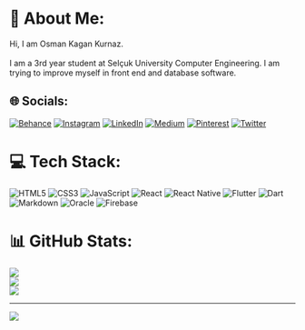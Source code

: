 # 💫 About Me:
Hi, I am Osman Kagan Kurnaz.<br><br>I am a 3rd year student at Selçuk University Computer Engineering. I am trying to improve myself in front end and database software.


## 🌐 Socials:
[![Behance](https://img.shields.io/badge/Behance-1769ff?logo=behance&logoColor=white)](https://behance.net/osmankagankurnaz) [![Instagram](https://img.shields.io/badge/Instagram-%23E4405F.svg?logo=Instagram&logoColor=white)](https://instagram.com/osmankagankurnaz) [![LinkedIn](https://img.shields.io/badge/LinkedIn-%230077B5.svg?logo=linkedin&logoColor=white)](https://linkedin.com/in/osmankagankurnaz) [![Medium](https://img.shields.io/badge/Medium-12100E?logo=medium&logoColor=white)](https://medium.com/@osmankagankurnaz) [![Pinterest](https://img.shields.io/badge/Pinterest-%23E60023.svg?logo=Pinterest&logoColor=white)](https://pinterest.com/osmankagankurnaz) [![Twitter](https://img.shields.io/badge/Twitter-%231DA1F2.svg?logo=Twitter&logoColor=white)](https://twitter.com/osmankagankrnz) 

# 💻 Tech Stack:
![HTML5](https://img.shields.io/badge/html5-%23E34F26.svg?style=for-the-badge&logo=html5&logoColor=white) ![CSS3](https://img.shields.io/badge/css3-%231572B6.svg?style=for-the-badge&logo=css3&logoColor=white) ![JavaScript](https://img.shields.io/badge/javascript-%23323330.svg?style=for-the-badge&logo=javascript&logoColor=%23F7DF1E) ![React](https://img.shields.io/badge/react-%2320232a.svg?style=for-the-badge&logo=react&logoColor=%2361DAFB) ![React Native](https://img.shields.io/badge/react_native-%2320232a.svg?style=for-the-badge&logo=react&logoColor=%2361DAFB) ![Flutter](https://img.shields.io/badge/Flutter-%2302569B.svg?style=for-the-badge&logo=Flutter&logoColor=white)  ![Dart](https://img.shields.io/badge/dart-%230175C2.svg?style=for-the-badge&logo=dart&logoColor=white) ![Markdown](https://img.shields.io/badge/markdown-%23000000.svg?style=for-the-badge&logo=markdown&logoColor=white) ![Oracle](https://img.shields.io/badge/Oracle-F80000?style=for-the-badge&logo=oracle&logoColor=white) ![Firebase](https://img.shields.io/badge/firebase-%23039BE5.svg?style=for-the-badge&logo=firebase)
# 📊 GitHub Stats:
![](https://github-readme-stats.vercel.app/api?username=OsmanKaganKurnaz&theme=dark&hide_border=false&include_all_commits=false&count_private=false)<br/>
![](https://github-readme-streak-stats.herokuapp.com/?user=OsmanKaganKurnaz&theme=dark&hide_border=false)<br/>
![](https://github-readme-stats.vercel.app/api/top-langs/?username=OsmanKaganKurnaz&theme=dark&hide_border=false&include_all_commits=false&count_private=false&layout=compact)

---
[![](https://visitcount.itsvg.in/api?id=OsmanKaganKurnaz&icon=1&color=12)](https://visitcount.itsvg.in)

<!-- Proudly created with GPRM ( https://gprm.itsvg.in ) -->
